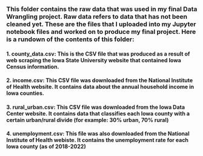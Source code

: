 ### This folder contains the raw data that was used in my final Data Wrangling project. Raw data refers to data that has not been cleaned yet. These are the files that I uploaded into my Jupyter notebook files and worked on to produce my final project. Here is a rundown of the contents of this folder:
#### 1. county_data.csv: This is the CSV file that was produced as a result of web scraping the Iowa State University website that contained Iowa Census information.
#### 2. income.csv: This CSV file was downloaded from the National Institute of Health website. It contains data about the annual household income in Iowa counties.
#### 3. rural_urban.csv: This CSV file was downloaded from the Iowa Data Center website. It contains data that classifies each Iowa county with a certain urban/rural divide (for example: 30% urban, 70% rural)
#### 4. unemployment.csv: This file was also downloaded from the National Institute of Health webiste. It contains the unemployment rate for each Iowa county (as of 2018-2022)
